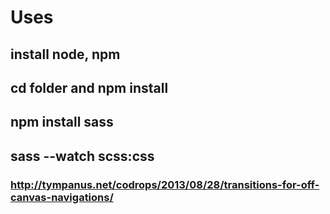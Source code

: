 # Uses
## install node, npm
## cd folder and npm install
## npm install sass
## sass --watch scss:css

### http://tympanus.net/codrops/2013/08/28/transitions-for-off-canvas-navigations/
